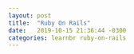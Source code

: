 ```yaml
---
layout: post
title:  "Ruby On Rails"
date:   2019-10-15 21:36:44 -0300
categories: learnbr ruby-on-rails
---
```


